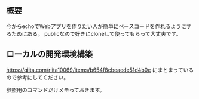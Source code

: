 ## 概要
今からechoでWebアプリを作りたい人が簡単にベースコードを作れるようにするためにある。
publicなので好きにcloneして使ってもらって大丈夫です。

## ローカルの開発環境構築
https://qiita.com/riita10069/items/b654f8cbeaede51d4b0e
にまとまっているので参考にしてください。

参照用のコマンドだけメモっておきます。


